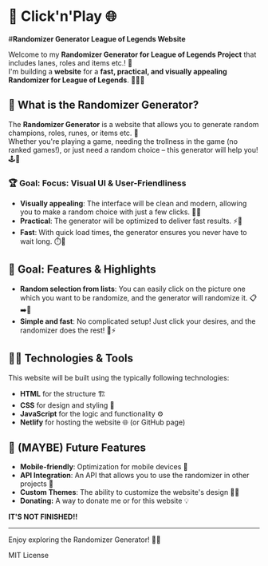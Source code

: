 # 🎲 **Click'n'Play** 🌐
#**Randomizer Generator League of Legends Website**

Welcome to my **Randomizer Generator for League of Legends Project** that includes lanes, roles and items etc.! 🎉  
I'm building a **website** for a **fast, practical, and visually appealing Randomizer for League of Legends**. 🧑‍💻💡

## 🚀 **What is the Randomizer Generator?**

The **Randomizer Generator** is a website that allows you to generate random champions, roles, runes, or items etc. 🔀  
Whether you're playing a game, needing the trollness in the game (no ranked games!), or just need a random choice – this generator will help you! 🕹️🎯

### 🏆 **Goal: Focus: Visual UI & User-Friendliness**

- **Visually appealing**: The interface will be clean and modern, allowing you to make a random choice with just a few clicks. 👀✨
- **Practical**: The generator will be optimized to deliver fast results. ⚡💨
- **Fast**: With quick load times, the generator ensures you never have to wait long. ⏱️🚀

## 🔧 **Goal: Features & Highlights**

- **Random selection from lists**: You can easily click on the picture one which you want to be randomize, and the generator will randomize it. 📋➡️🎲
- **Simple and fast**: No complicated setup! Just click your desires, and the randomizer does the rest! 🔄⚡

## 👨‍💻 **Technologies & Tools**

This website will be built using the typically following technologies:

- **HTML** for the structure 🏗️
- **CSS** for design and styling 🎨
- **JavaScript** for the logic and functionality ⚙️
- **Netlify** for hosting the website 🌐 (or GitHub page)

## 🔄 **(MAYBE) Future Features**

- **Mobile-friendly**: Optimization for mobile devices 📱
- **API Integration**: An API that allows you to use the randomizer in other projects 🔌
- **Custom Themes**: The ability to customize the website's design 🎨✨
- **Donating:** A way to donate me or for this website 💡


**IT'S NOT FINISHED!!**

---

Enjoy exploring the Randomizer Generator! 🎉🎲

MIT License
